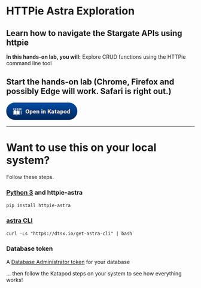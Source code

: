 # HTTPie Astra Exploration

## Learn how to navigate the Stargate APIs using httpie

**In this hands-on lab, you will:** Explore CRUD functions using the HTTPie command line tool

## Start the hands-on lab (Chrome, Firefox and possibly Edge will work.  Safari is right out.)

[![Open in KataPod](https://github.com/DataStax-Academy/katapod-shared-assets/blob/main/images/open-in-katapod.png)](https://gitpod.io/#https://github.com/datastax-academy/httpie-katapod)

----
# Want to use this on your local system?

Follow these steps.

### [Python 3](https://www.python.org/downloads/) and httpie-astra

```
pip install httpie-astra
```

### [astra CLI](https://github.com/datastax-labs/astra-cli)

```
curl -Ls "https://dtsx.io/get-astra-cli" | bash
```

### Database token

A [Database Administrator token](https://awesome-astra.github.io/docs/pages/astra/create-token/#c-procedure) for your database

... then follow the Katapod steps on your system to see how everything works!
